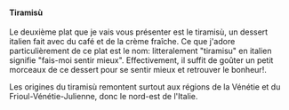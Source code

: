 #### Tiramisù

Le deuxième plat que je vais vous présenter est le tiramisù, un dessert italien fait avec du café et de la crème fraîche. 
Ce que j'adore particulièrement de ce plat est le nom: litteralement "tiramisu" en italien signifie "fais-moi sentir mieux". 
Effectivement, il suffit de goûter un petit morceaux de ce dessert pour se sentir mieux et retrouver le bonheur!.

Les origines du tiramisù remontent surtout aux régions de la Vénétie et du Frioul-Vénétie-Julienne, donc le nord-est de l'Italie. 
